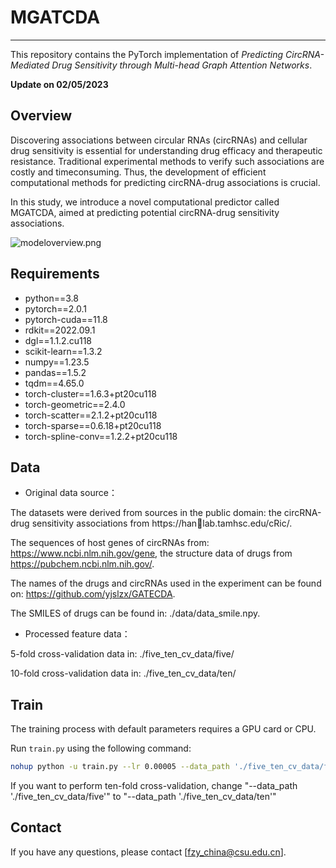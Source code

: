 
# MGATCDA

----
This repository contains the PyTorch implementation of *Predicting CircRNA-Mediated Drug Sensitivity through Multi-head Graph Attention Networks*. 

**Update on 02/05/2023** 

## Overview

Discovering associations between circular RNAs (circRNAs) and cellular drug sensitivity is essential for understanding drug efficacy and therapeutic resistance. 
Traditional experimental methods to verify such associations are costly and timeconsuming. Thus, the development of efficient computational methods for predicting circRNA-drug associations is crucial. 

In this study, we introduce a novel computational predictor called MGATCDA, aimed at predicting potential circRNA-drug sensitivity associations.

![modeloverview.png](https://github.com/ZiyuFanCSU/MGATCDA.git/img/modeloverview.png)

## Requirements
- python==3.8
- pytorch==2.0.1
- pytorch-cuda==11.8
- rdkit==2022.09.1
- dgl==1.1.2.cu118
- scikit-learn==1.3.2
- numpy==1.23.5
- pandas==1.5.2
- tqdm==4.65.0
- torch-cluster==1.6.3+pt20cu118
- torch-geometric==2.4.0
- torch-scatter==2.1.2+pt20cu118   
- torch-sparse==0.6.18+pt20cu118 
- torch-spline-conv==1.2.2+pt20cu118 

## Data
- Original data source：

The datasets were derived from sources in the public domain: the circRNA-drug sensitivity associations from https://hanlab.tamhsc.edu/cRic/.

The sequences of host genes of circRNAs from: https://www.ncbi.nlm.nih.gov/gene, the structure data of drugs from https://pubchem.ncbi.nlm.nih.gov/. 

The names of the drugs and circRNAs used in the experiment can be found on: https://github.com/yjslzx/GATECDA.

The SMILES of drugs can be found in: ./data/data_smile.npy.

- Processed feature data：

5-fold cross-validation data in: ./five_ten_cv_data/five/

10-fold cross-validation data in: ./five_ten_cv_data/ten/

## Train
The training process with default parameters requires a GPU card or CPU.

Run `train.py` using the following command:
```bash
nohup python -u train.py --lr 0.00005 --data_path './five_ten_cv_data/five' --model_dir "./trained_model" >> ./log.log 2>&1 &
```
If you want to perform ten-fold cross-validation, change "--data_path './five_ten_cv_data/five'" to "--data_path './five_ten_cv_data/ten'"

## Contact
If you have any questions, please contact [fzy_china@csu.edu.cn].
